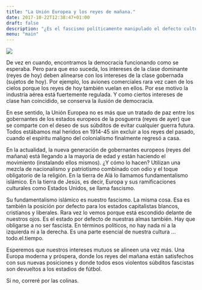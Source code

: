 ```yaml
---
title: "La Unión Europea y los reyes de mañana."
date: 2017-10-22T12:38:47+01:00
draft: false
description: "¿Es el fascismo políticamente manipulado el defecto cultural en los estados capitalistas blancos, cristianos y liberales?"
menu: "main"
---
```

<img src="/es/text/eu-and-the-kings/pandurica.jpg">

De vez en cuando, encontramos la democracia funcionando como se esperaba. Pero para que eso suceda, los intereses de la clase dominante (reyes de hoy) deben alinearse con los intereses de la clase gobernada (sujetos de hoy). Por ejemplo, los aviones comerciales rara vez caen de los cielos porque los reyes de hoy también vuelan en ellos. Por ese motivo la industria aérea está fuertemente regulada. Y como ciertos intereses de clase han coincidido, se conserva la ilusión de democracia.

En ese sentido, la Unión Europea no es más que un tratado de paz entre los gobernantes de los estados europeos de la posguerra (reyes de ayer) que se comparte con el deseo de sus súbditos de evitar cualquier guerra futura. Todos estábamos mal heridos en 1914-45 sin excluir a los reyes del pasado, cuando el espíritu maligno del colonialismo finalmente regresó a casa.

En la actualidad, la nueva generación de gobernantes europeos (reyes del mañana) está llegando a la mayoría de edad y están haciendo el movimiento (instalando ellos mismos). ¿Y cómo lo hacen? Utilizan una mezcla de nacionalismo y patriotismo combinado con odio y el toque obligatorio de la religión. En la tierra de Alá lo llamamos fundamentalismo islámico. En la tierra de Jesús, es decir, Europa y sus ramificaciones culturales como Estados Unidos, se llama fascismo.

Su fundamentalismo islámico es nuestro fascismo. La misma cosa. Esa es también la posición por defecto para los estados capitalistas blancos, cristianos y liberales. Rara vez lo vemos porque está escondido delante de nuestros ojos. Es el estado por defecto de nuestras almas también. Hay que obligarse a no ser fascista. En términos políticos, no hay nada ni a la izquierda ni a la derecha. Es una parte esencial de nuestra cultura ... todo.el.tiempo.

Esperemos que nuestros intereses mutuos se alineen una vez más. Una Europa moderna y próspera, donde los reyes del mañana están satisfechos con sus nuevas posiciones y donde todos esos violentos súbditos fascistas son devueltos a los estadios de fútbol.

Si no, correré por las colinas.